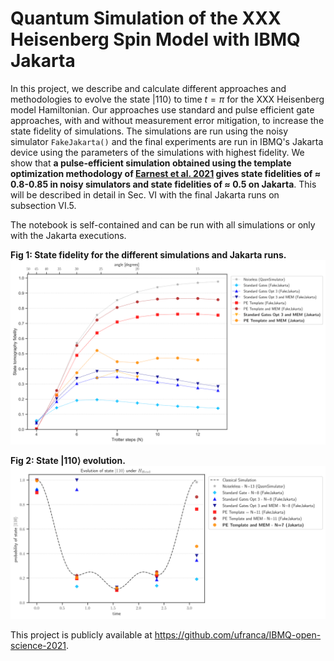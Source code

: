 # Quantum Simulation of the XXX Heisenberg Spin Model with IBMQ Jakarta

In this project, we describe and calculate different approaches and methodologies to evolve the state $|110\rangle$ to time $t=\pi$ for the XXX Heisenberg model Hamiltonian. Our approaches use standard and pulse efficient gate approaches, with and without measurement error mitigation, to increase the state fidelity of simulations. The simulations are run using the noisy simulator `FakeJakarta()` and the final experiments are run in IBMQ's Jakarta device using the parameters of the simulations with highest fidelity. We show that __a pulse-efficient simulation obtained using the template optimization methodology of [Earnest et al. 2021](https://arxiv.org/abs/2105.01063) gives state fidelities of $\approx$ 0.8-0.85 in noisy simulators and state fidelities of $\approx$ 0.5 on Jakarta__. This will be described in detail in Sec. VI with the final Jakarta runs on subsection VI.5.

The notebook is self-contained and can be run with all simulations or only with the Jakarta executions. 

__Fig 1: State fidelity for the different simulations and Jakarta runs.__
<img src ="images/final_sim_device.svg" >

__Fig 2: State $|110\rangle$ evolution.__
<img src ="images/final_state_evolution_sim_and_device.svg" >

This project is publicly available at https://github.com/ufranca/IBMQ-open-science-2021.

